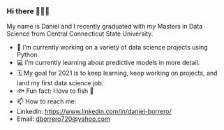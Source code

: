### Hi there 🙋🏻‍♂️

My name is Daniel and I recently graduated with my Masters in Data Science from Central Connecticut State University.

- 🐍 I’m currently working on a variety of data science projects using Python.
- 💻 I’m currently learning about predictive models in more detail.
- 🗓 My goal for 2021 is to keep learning, keep working on projects, and land my first data science job.
- 🐟 Fun fact: I love to fish 🎣
- 📫 How to reach me: 
- LinkedIn: https://www.linkedin.com/in/daniel-borrero/
- Email: dborrero720@yahoo.com

